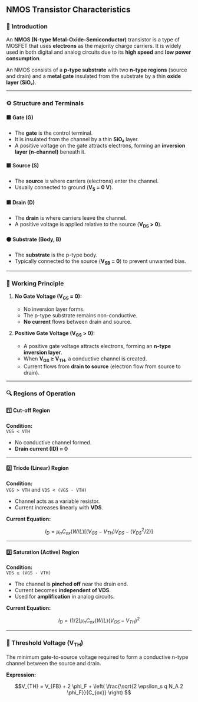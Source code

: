 ## NMOS Transistor Characteristics

### 📘 Introduction
An **NMOS (N-type Metal-Oxide-Semiconductor)** transistor is a type of MOSFET that uses **electrons** as the majority charge carriers. It is widely used in both digital and analog circuits due to its **high speed** and **low power consumption**.

An NMOS consists of a **p-type substrate** with two **n-type regions** (source and drain) and a **metal gate** insulated from the substrate by a thin **oxide layer (SiO₂)**.

---

### ⚙️ Structure and Terminals

#### 🟩 Gate (G)
- The **gate** is the control terminal.
- It is insulated from the channel by a thin **SiO₂** layer.
- A positive voltage on the gate attracts electrons, forming an **inversion layer (n-channel)** beneath it.

#### 🟦 Source (S)
- The **source** is where carriers (electrons) enter the channel.
- Usually connected to ground (**V<sub>S</sub> = 0 V**).

#### 🟥 Drain (D)
- The **drain** is where carriers leave the channel.
- A positive voltage is applied relative to the source (**V<sub>DS</sub> > 0**).

#### ⚫ Substrate (Body, B)
- The **substrate** is the p-type body.
- Typically connected to the source (**V<sub>SB</sub> = 0**) to prevent unwanted bias.

---

### 🧠 Working Principle

1. **No Gate Voltage (V<sub>GS</sub> = 0):**
   - No inversion layer forms.
   - The p-type substrate remains non-conductive.
   - **No current** flows between drain and source.

2. **Positive Gate Voltage (V<sub>GS</sub> > 0):**
   - A positive gate voltage attracts electrons, forming an **n-type inversion layer**.
   - When **V<sub>GS</sub> ≥ V<sub>TH</sub>**, a conductive channel is created.
   - Current flows from **drain to source** (electron flow from source to drain).

---

### 🔍 Regions of Operation

#### 1️⃣ Cut-off Region
**Condition:**  
`VGS < VTH`  

- No conductive channel formed.  
- **Drain current (ID) ≈ 0**

---

#### 2️⃣ Triode (Linear) Region
**Condition:**  
`VGS > VTH` and `VDS < (VGS - VTH)`  

- Channel acts as a variable resistor.  
- Current increases linearly with **VDS**.

**Current Equation:**
```math
I_D = μ_n C_{ox} (W/L) [ (V_{GS} - V_{TH})V_{DS} - (V_{DS}^2 / 2) ]
```
---

#### 3️⃣ Saturation (Active) Region
**Condition:**  
`VDS ≥ (VGS - VTH)`  

- The channel is **pinched off** near the drain end.  
- Current becomes **independent of VDS**.  
- Used for **amplification** in analog circuits.

**Current Equation:**
```math
I_D = (1/2) μ_n C_{ox} (W/L) (V_{GS} - V_{TH})^2
```
---

### 🧩 Threshold Voltage (V<sub>TH</sub>)

The minimum gate-to-source voltage required to form a conductive n-type channel between the source and drain.

**Expression:**

```math
V_{TH} = V_{FB} + 2 \phi_F + \left( \frac{\sqrt{2 \epsilon_s q N_A 2 \phi_F}}{C_{ox}} \right)



